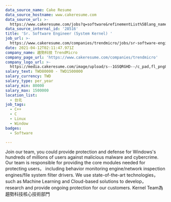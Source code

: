 ```yaml
---
data_source_name: Cake Resume
data_source_hostname: www.cakeresume.com
data_source_url: >-
  https://www.cakeresume.com/jobs?q=software&refinementList%5Blang_name%5D%5B0%5D=English&refinementList%5Bsalary_type%5D=per_year&range%5Bsalary_range%5D%5Bmin%5D=1000000&page=2
data_source_internal_id: '28516'
title: 'Sr. Software Engineer (System Kernel) '
job_url: >-
  https://www.cakeresume.com/companies/trendmicro/jobs/sr-software-engineer-system-kernel
date: 2021-04-12T02:11:47.971Z
company_name: 趨勢科技 TrendMicro
company_page_url: 'https://www.cakeresume.com/companies/trendmicro'
company_logo_url: >-
  https://media.cakeresume.com/image/upload/s--1GSQRGHD--/c_pad,fl_png8,h_200,w_200/v1536046772/i1wwlco86slotrkxcujd.png
salary_text: TWD80000 - TWD1500000
salary_currency: TWD
salary_type: per_year
salary_min: 80000
salary_max: 1500000
location_list:
  - 台北
job_tags:
  - C++
  - C
  - Linux
  - Window
badges:
  - Software

---
```


Join our team, you could provide protection and defense for Windows's hundreds of millions of users against malicious malware and cybercrime. Our team is responsible for providing the core modules needed for protecting users， including behavior monitoring engine/network inspection engines/file system filter drivers. We use state-of-the-art technologies， such as Machine Learning and Cloud-based solutions to develop， research and provide ongoing protection for our customers. Kernel Team為趨勢科技核心技術部門